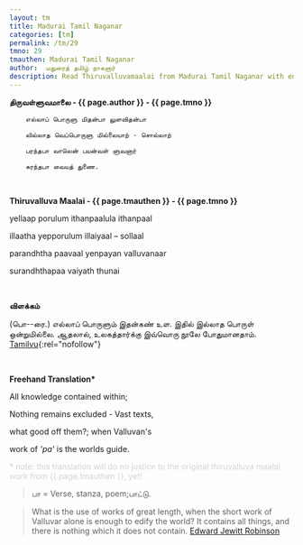 ```yaml
---
layout: tm
title: Madurai Tamil Naganar
categories: [tm]
permalink: /tm/29
tmno: 29
tmauthen: Madurai Tamil Naganar
author:  மதுரைத் தமிழ் நாகனார்
description: Read Thiruvalluvamaalai from Madurai Tamil Naganar with english translation
---
```


**திருவள்ளுவமாலை - {{ page.author }} - {{ page.tmno }}**

        எல்லாப் பொருளு மிதன்பா லுளவிதன்பா

        லில்லாத வெப்பொருளு மில்லையாற் - சொல்லாற்

        பரந்தபா வாலென் பயன்வள் ளுவனார்

        சுரந்தபா வையத் துணை.

<br>

**Thiruvalluva Maalai - {{ page.tmauthen }} - {{ page.tmno }}**

yellaap porulum ithanpaalula ithanpaal

illaatha yepporulum illaiyaal – sollaal

parandhtha paavaal yenpayan valluvanaar

surandhthapaa vaiyath thunai

<br>

**விளக்கம்**

(பொ--ரை.) எல்லாப் பொருளும் இதன்கண் உள. இதில் இல்லாத பொருள் ஒன்றுமில்லை. ஆதலால், உலகத்தார்க்கு இவ்வொரு நூலே போதுமானதாம்.
[Tamilvu](http://www.tamilvu.org/library/l2100/html/l2100vur.htm){:rel="nofollow"}

<br>

**Freehand Translation\***

All knowledge contained within; 

Nothing remains excluded - Vast texts,

what good off them?; when Valluvan's

work of *'pa'* is the worlds guide.

<p style="color: lightgrey;">* note: this translation will do no justice to the original thiruvalluva maalai work from {{ page.tmauthen }}, yet!</p>

> பா = Verse, stanza, poem;பாட்டு. 

> What is the use of works of great length, when the short work of Valluvar alone is enough to edify the world? It contains all things, and there is nothing which it does not contain.
<a href="https://archive.org/details/tamilwisdomtradi0000robi" target="_blank" rel="nofollow">Edward Jewitt Robinson</a>

